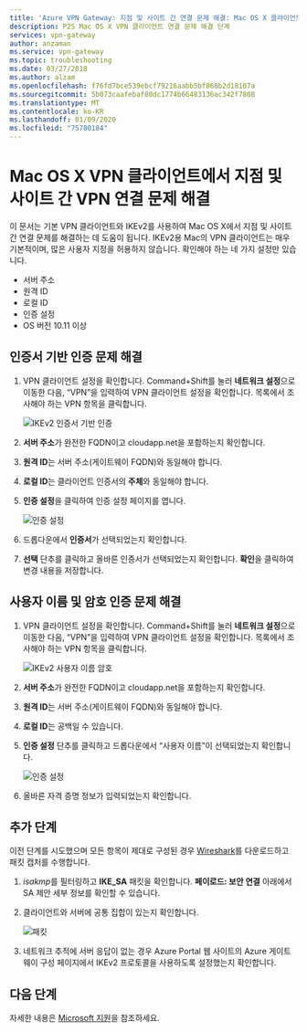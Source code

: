 ```yaml
---
title: 'Azure VPN Gateway: 지점 및 사이트 간 연결 문제 해결: Mac OS X 클라이언트'
description: P2S Mac OS X VPN 클라이언트 연결 문제 해결 단계
services: vpn-gateway
author: anzaman
ms.service: vpn-gateway
ms.topic: troubleshooting
ms.date: 03/27/2018
ms.author: alzam
ms.openlocfilehash: f76fd7bce539ebcf79216aabb5bf868b2d18107a
ms.sourcegitcommit: 5b073caafebaf80dc1774b66483136ac342f7808
ms.translationtype: MT
ms.contentlocale: ko-KR
ms.lasthandoff: 01/09/2020
ms.locfileid: "75780184"
---
```

# <a name="troubleshoot-point-to-site-vpn-connections-from-mac-os-x-vpn-clients"></a>Mac OS X VPN 클라이언트에서 지점 및 사이트 간 VPN 연결 문제 해결

이 문서는 기본 VPN 클라이언트와 IKEv2를 사용하여 Mac OS X에서 지점 및 사이트 간 연결 문제를 해결하는 데 도움이 됩니다. IKEv2용 Mac의 VPN 클라이언트는 매우 기본적이며, 많은 사용자 지정을 허용하지 않습니다. 확인해야 하는 네 가지 설정만 있습니다.

* 서버 주소
* 원격 ID
* 로컬 ID
* 인증 설정
* OS 버전 10.11 이상


## <a name="VPNClient"></a> 인증서 기반 인증 문제 해결
1. VPN 클라이언트 설정을 확인합니다. Command+Shift를 눌러 **네트워크 설정**으로 이동한 다음, “VPN”을 입력하여 VPN 클라이언트 설정을 확인합니다. 목록에서 조사해야 하는 VPN 항목을 클릭합니다.

   ![IKEv2 인증서 기반 인증](./media/vpn-gateway-troubleshoot-point-to-site-osx-ikev2/ikev2cert1.jpg)
2. **서버 주소**가 완전한 FQDN이고 cloudapp.net을 포함하는지 확인합니다.
3. **원격 ID**는 서버 주소(게이트웨이 FQDN)와 동일해야 합니다.
4. **로컬 ID**는 클라이언트 인증서의 **주체**와 동일해야 합니다.
5. **인증 설정**을 클릭하여 인증 설정 페이지를 엽니다.

   ![인증 설정](./media/vpn-gateway-troubleshoot-point-to-site-osx-ikev2/ikev2auth2.jpg)
6. 드롭다운에서 **인증서**가 선택되었는지 확인합니다.
7. **선택** 단추를 클릭하고 올바른 인증서가 선택되었는지 확인합니다. **확인**을 클릭하여 변경 내용을 저장합니다.

## <a name="ikev2"></a>사용자 이름 및 암호 인증 문제 해결

1. VPN 클라이언트 설정을 확인합니다. Command+Shift를 눌러 **네트워크 설정**으로 이동한 다음, “VPN”을 입력하여 VPN 클라이언트 설정을 확인합니다. 목록에서 조사해야 하는 VPN 항목을 클릭합니다.

   ![IKEv2 사용자 이름 암호](./media/vpn-gateway-troubleshoot-point-to-site-osx-ikev2/ikev2user3.jpg)
2. **서버 주소**가 완전한 FQDN이고 cloudapp.net을 포함하는지 확인합니다.
3. **원격 ID**는 서버 주소(게이트웨이 FQDN)와 동일해야 합니다.
4. **로컬 ID**는 공백일 수 있습니다.
5. **인증 설정** 단추를 클릭하고 드롭다운에서 “사용자 이름”이 선택되었는지 확인합니다.

   ![인증 설정](./media/vpn-gateway-troubleshoot-point-to-site-osx-ikev2/ikev2auth4.jpg)
6. 올바른 자격 증명 정보가 입력되었는지 확인합니다.

## <a name="additional"></a>추가 단계

이전 단계를 시도했으며 모든 항목이 제대로 구성된 경우 [Wireshark](https://www.wireshark.org/#download)를 다운로드하고 패킷 캡처를 수행합니다.

1. *isakmp*를 필터링하고 **IKE_SA** 패킷을 확인합니다. **페이로드: 보안 연결** 아래에서 SA 제안 세부 정보를 확인할 수 있습니다. 
2. 클라이언트와 서버에 공통 집합이 있는지 확인합니다.

   ![패킷](./media/vpn-gateway-troubleshoot-point-to-site-osx-ikev2/packet5.jpg) 
  
3. 네트워크 추적에 서버 응답이 없는 경우 Azure Portal 웹 사이트의 Azure 게이트웨이 구성 페이지에서 IKEv2 프로토콜을 사용하도록 설정했는지 확인합니다.

## <a name="next-steps"></a>다음 단계
자세한 내용은 [Microsoft 지원](https://portal.azure.com/?#blade/Microsoft_Azure_Support/HelpAndSupportBlade)을 참조하세요.
